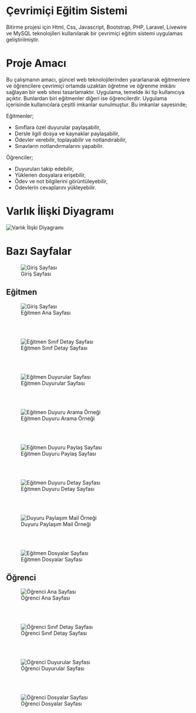 # Çevrimiçi Eğitim Sistemi
Bitirme projesi için Html, Css, Javascript, Bootstrap, PHP, Laravel, Livewire ve MySQL teknolojileri kullanılarak bir çevrimiçi eğitim sistemi uygulamas geliştirilmiştir.

# Proje Amacı
Bu çalışmanın amacı, güncel web teknolojilerinden yararlanarak eğitmenlere ve öğrencilere çevrimiçi ortamda uzaktan öğretme ve öğrenme imkânı sağlayan bir web sitesi tasarlamaktır.  Uygulama, temelde iki tip kullanıcıya açıktır. Bunlardan biri eğitmenler diğeri ise öğrencilerdir. Uygulama içerisinde kullanıcılara çeşitli imkanlar sunulmuştur. Bu imkanlar sayesinde; 

Eğitmenler; 
- Sınıflara özel duyurular paylaşabilir, 
- Dersle ilgili dosya ve kaynaklar paylaşabilir, 
- Ödevler verebilir, toplayabilir ve notlandırabilir, 
- Sınavların notlandırmalarını yapabilir.

Öğrenciler; 
- Duyuruları takip edebilir, 
- Yüklenen dosyalara erişebilir, 
- Ödev ve not bilgilerini görüntüleyebilir, 
- Ödevlerin cevaplarını yükleyebilir.  

# Varlık İlişki Diyagramı
![Varlık İlişki Diyagramı](/githubResimler/db-schema.png)

# Bazı Sayfalar
<figure>
    <img src="githubResimler/login_page.png"
         alt="Giriş Sayfası">
    <figcaption>Giriş Sayfası</figcaption>
</figure>  

## Eğitmen
<figure>
    <img src="githubResimler/instructor/instructor-homepage.png"
         alt="Giriş Sayfası">
    <figcaption>Eğitmen Ana Sayfası</figcaption>
</figure>
<br>
<br>
<figure>
    <img src="githubResimler/instructor/instructor-class-detail-page.png"
         alt="Eğitmen Sınıf Detay Sayfası">
    <figcaption>Eğitmen Sınıf Detay Sayfası</figcaption>
</figure>
<br>
<br>
<figure>
    <img src="githubResimler/instructor/instructor-announcements-page.png"
         alt="Eğitmen Duyurular Sayfası">
    <figcaption>Eğitmen Duyurular Sayfası</figcaption>
</figure>
<br>
<br>
<figure>
    <img src="githubResimler/instructor/instructor-announcement-search-example.png"
         alt="Eğitmen Duyuru Arama Örneği">
    <figcaption>Eğitmen Duyuru Arama Örneği</figcaption>
</figure>
<br>
<br>
<figure>
    <img src="githubResimler/instructor/instructor-announcement-create-page.png"
         alt="Eğitmen Duyuru Paylaş Sayfası">
    <figcaption>Eğitmen Duyuru Paylaş Sayfası</figcaption>
</figure>
<br>
<br>
<figure>
    <img src="githubResimler/instructor/instructor-announcement-detail-page.png"
         alt="Eğitmen Duyuru Detay Sayfası">
    <figcaption>Eğitmen Duyuru Detay Sayfası</figcaption>
</figure>
<br>
<br>
<figure>
    <img src="githubResimler/instructor/announcement-shared-example.png"
         alt="Duyuru Paylaşım Mail Örneği">
    <figcaption>Duyuru Paylaşım Mail Örneği</figcaption>
</figure>
<br>
<br>
<figure>
    <img src="githubResimler/instructor/instructor-files-page.png"
         alt="Eğitmen Dosyalar Sayfası">
    <figcaption>Eğitmen Dosyalar Sayfası</figcaption>
</figure>  

## Öğrenci
<figure>
    <img src="githubResimler/student/student-homepage.png"
         alt="Öğrenci Ana Sayfası">
    <figcaption>Öğrenci Ana Sayfası</figcaption>
</figure>
<br>
<br>
<figure>
    <img src="githubResimler/student/student-class-detail-page.png"
         alt="Öğrenci Sınıf Detay Sayfası">
    <figcaption>Öğrenci Sınıf Detay Sayfası</figcaption>
</figure>
<br>
<br>
<figure>
    <img src="githubResimler/student/student-announcements-page.png"
         alt="Öğrenci Duyurular Sayfası">
    <figcaption>Öğrenci Duyurular Sayfası</figcaption>
</figure>
<br>
<br>
<figure>
    <img src="githubResimler/student/student-files-page.png"
         alt="Öğrenci Dosyalar Sayfası">
    <figcaption>Öğrenci Dosyalar Sayfası</figcaption>
</figure>


